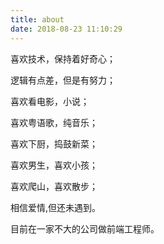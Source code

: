 ```yaml
---
title: about
date: 2018-08-23 11:10:29
---
```



喜欢技术，保持着好奇心；

逻辑有点差，但是有努力；

喜欢看电影，小说；

喜欢粤语歌，纯音乐；

喜欢下厨，捣鼓新菜；

喜欢男生，喜欢小孩；

喜欢爬山，喜欢散步；

相信爱情,但还未遇到。

目前在一家不大的公司做前端工程师。
